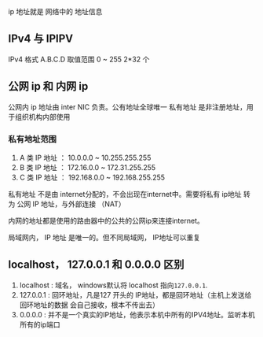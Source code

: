ip 地址就是 网络中的 地址信息

## IPv4 与 IPIPV
IPv4 格式 A.B.C.D  取值范围 0 ~ 255  2\*32 个


## 公网 ip 和 内网 ip
公网内 ip 地址由 inter NIC 负责。公有地址全球唯一
私有地址 是非注册地址，用于组织机构内部使用

### 私有地址范围
1. A 类 IP 地址 ： 10.0.0.0 ~ 10.255.255.255
2. B 类 IP 地址 ： 172.16.0.0 ~ 172.31.255.255
3. C 类 IP 地址 ： 192.168.0.0 ~ 192.168.255.255
 
私有地址 不是由 internet分配的，不会出现在internet中。需要将私有 ip地址 转为 公网 IP 地址，与外部连接 （NAT）

内网的地址都是使用的路由器中的公共的公网ip来连接internet。

局域网内， IP 地址 是唯一的。但不同局域网， IP地址可以重复

## localhost， 127.0.0.1 和 0.0.0.0 区别

1. localhost : 域名， windows默认将 localhost 指向`127.0.0.1`.
2. 127.0.0.1 : 回环地址，凡是127 开头的 IP地址，都是回环地址（主机上发送给回环地址的数据 会自己接收，根本不传出去）
3. 0.0.0.0 : 并不是一个真实的IP地址，他表示本机中所有的IPV4地址。监听本机所有的ip端口


